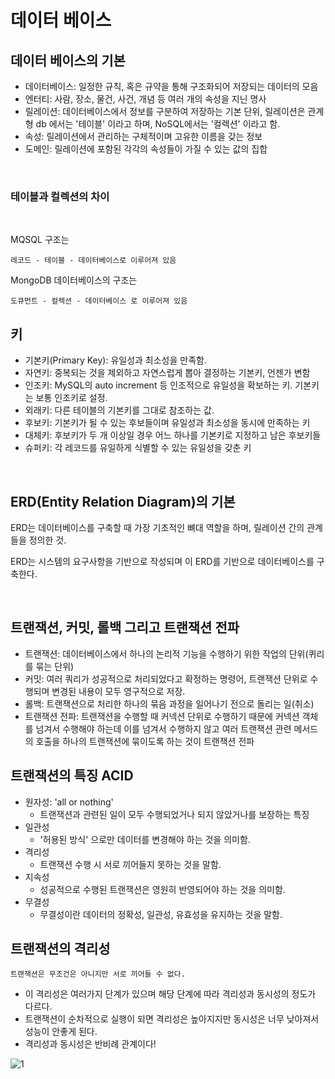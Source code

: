 # 데이터 베이스

## 데이터 베이스의 기본
- 데이터베이스: 일정한 규칙, 혹은 규약을 통해 구조화되어 저장되는 데이터의 모음
- 엔터티: 사람, 장소, 물건, 사건, 개념 등 여러 개의 속성을 지닌 명사
- 릴레이션: 데이터베이스에서 정보를 구분하여 저장하는 기본 단위, 릴레이션은 관계형 db 에서는 '테이블' 이라고 하며, NoSQL에서는 '컬렉션' 이라고 함.
- 속성: 릴레이션에서 관리하는 구체적이며 고유한 이름을 갖는 정보
- 도메인: 릴레이션에 포함된 각각의 속성들이 가질 수 있는 값의 집합

<br>

### 테이블과 컬렉션의 차이

<br>

MQSQL 구조는 

    레코드 - 테이블 - 데이터베이스로 이루어져 있음
    
MongoDB 데이터베이스의 구조는 

    도큐먼트 - 컬렉션 - 데이터베이스 로 이루어져 있음


## 키

- 기본키(Primary Key): 유일성과 최소성을 만족함.
- 자연키: 중복되는 것을 제외하고 자연스럽게 뽑아 결정하는 기본키, 언젠가 변함
- 인조키: MySQL의 auto increment 등 인조적으로 유일성을 확보하는 키. 기본키는 보통 인조키로 설정.
- 외래키: 다른 테이블의 기본키를 그대로 참조하는 값.
- 후보키: 기본키가 될 수 있는 후보들이며 유일성과 최소성을 동시에 만족하는 키
- 대체키: 후보키가 두 개 이상일 경우 어느 하나를 기본키로 지정하고 남은 후보키들
- 슈퍼키: 각 레코드를 유일하게 식별할 수 있는 유일성을 갖춘 키

<br>

## ERD(Entity Relation Diagram)의 기본

ERD는 데이터베이스를 구축할 때 가장 기초적인 뼈대 역할을 하며, 릴레이션 간의 관계들을 정의한 것. 

ERD는 시스템의 요구사항을 기반으로 작성되며 이 ERD를 기반으로 데이터베이스를 구축한다.

<br>

## 트랜잭션, 커밋, 롤백 그리고 트랜잭션 전파
- 트랜잭션: 데이터베이스에서 하나의 논리적 기능을 수행하기 위한 작업의 단위(퀴리를 묶는 단위)
- 커밋: 여러 쿼리가 성공적으로 처리되었다고 확정하는 명령어, 트랜잭션 단위로 수행되며 변경된 내용이 모두 영구적으로 저장.
- 롤백: 트랜잭션으로 처리한 하나의 묶음 과정을 일어나기 전으로 돌리는 일(취소)
- 트랜잭션 전파: 트랜잭션을 수행할 때 커넥션 단위로 수행하기 때문에 커넥션 객체를 넘겨서 수행해야 하는데 이를 넘겨서 수행하지 않고 여러 트랜잭션 관련 메서드의 호출을 하나의 트랜잭션에 묶이도록 하는 것이 트랜잭션 전파

## 트랜잭션의 특징 ACID
- 원자성: 'all or nothing'
    - 트랜잭션과 관련된 일이 모두 수행되었거나 되지 않았거나를 보장하는 특징
- 일관성
    - '허용된 방식' 으로만 데이터를 변경해야 하는 것을 의미함.
- 격리성
    - 트랜잭션 수행 시 서로 끼어들지 못하는 것을 말함.
- 지속성
    - 성공적으로 수행된 트랜잭션은 영원히 반영되어야 하는 것을 의미함.
- 무결성
    - 무결성이란 데이터의 정확성, 일관성, 유효성을 유지하는 것을 말함.

## 트랜잭션의 격리성
    트랜잭션은 무조건은 아니지만 서로 끼어들 수 없다.

- 이 격리성은 여러가지 단계가 있으며 해당 단계에 따라 격리성과 동시성의 정도가 다르다.
- 트랜잭션이 순차적으로 실행이 되면 격리성은 높아지지만 동시성은 너무 낮아져서 성능이 안좋게 된다.
- 격리성과 동시성은 반비례 관계이다!

![1](<https://user-images.githubusercontent.com/73810834/210349765-052749ea-b66e-45f6-93d6-ff872a05a847.png>)

